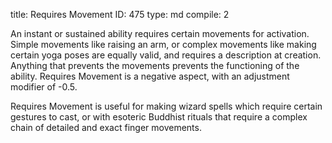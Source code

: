 title:          Requires Movement
ID:             475
type:           md
compile:        2


An instant or sustained ability requires certain movements for activation. Simple movements like raising an arm, or complex movements like making certain yoga poses are equally valid, and requires a description at creation. Anything that prevents the movements prevents the functioning of the ability. Requires Movement is a negative aspect, with an adjustment modifier of -0.5.

Requires Movement is useful for making wizard spells which require certain gestures to cast, or with esoteric Buddhist rituals that require a complex chain of detailed and exact finger movements.